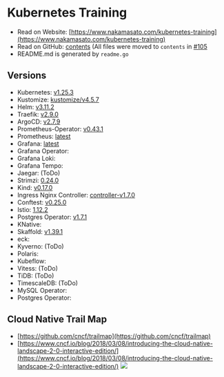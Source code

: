 # Kubernetes Training


- Read on Website: [https://www.nakamasato.com/kubernetes-training](https://www.nakamasato.com/kubernetes-training)
- Read on GitHub: [contents](contents) (All files were moved to `contents` in [#105](https://github.com/nakamasato/kubernetes-training/pull/105)
- README.md is generated by `readme.go`
## Versions
- Kubernetes: [v1.25.3](https://github.com/kubernetes/kubernetes/releases/tag/v1.25.3)
- Kustomize: [kustomize/v4.5.7](https://github.com/kubernetes-sigs/kustomize/releases/tag/kustomize/v4.5.7)
- Helm: [v3.11.2](https://github.com/helm/helm/releases/tag/v3.11.2)
- Traefik: [v2.9.0](https://github.com/traefik/traefik/releases/tag/v2.9.0)
- ArgoCD: [v2.7.9](https://github.com/argoproj/argo-cd/releases/tag/v2.7.9)
- Prometheus-Operator: [v0.43.1](https://github.com/prometheus-operator/prometheus-operator/releases/tag/v0.43.1)
- Prometheus: [latest](https://github.com/prometheus/prometheus/releases)
- Grafana: [latest](https://github.com/grafana/grafana/releases)
- Grafana Operator: [](https://github.com/grafana-operator/grafana-operator)
- Grafana Loki: [](https://github.com/grafana/loki)
- Grafana Tempo: [](https://github.com/grafana/tempo)
- Jaegar: [](https://github.com/jaegertracing/jaeger)(ToDo)
- Strimzi: [0.24.0](https://github.com/strimzi/strimzi-kafka-operator/releases/tag/0.24.0)
- Kind: [v0.17.0](https://github.com/kubernetes-sigs/kind/releases/tag/v0.17.0)
- Ingress Nginx Controller: [controller-v1.7.0](https://github.com/kubernetes/ingress-nginx/releases/tag/controller-v1.7.0)
- Conftest: [v0.25.0](https://github.com/open-policy-agent/conftest/releases/tag/v0.25.0)
- Istio: [1.12.2](https://github.com/istio/istio/releases/tag/1.12.2)
- Postgres Operator: [v1.7.1](https://github.com/zalando/postgres-operator/releases/tag/v1.7.1)
- KNative: [](https://github.com/knative/serving)
- Skaffold: [v1.39.1](https://github.com/GoogleContainerTools/skaffold/releases/tag/v1.39.1)
- eck: [](https://github.com/elastic/cloud-on-k8s)
- Kyverno: [](https://github.com/kyverno/kyverno)(ToDo)
- Polaris: [](https://github.com/FairwindsOps/polaris)
- Kubeflow: [](https://github.com/kubeflow/kubeflow)
- Vitess: [](https://github.com/vitessio/vitess)(ToDo)
- TiDB: [](https://github.com/pingcap/tidb)(ToDo)
- TimescaleDB: [](https://github.com/timescale/timescaledb-kubernetes)(ToDo)
- MySQL Operator: [](https://github.com/mysql/mysql-operator)
- Postgres Operator: [](https://github.com/zalando/postgres-operator)
## Cloud Native Trail Map
- [https://github.com/cncf/trailmap](https://github.com/cncf/trailmap)
- [https://www.cncf.io/blog/2018/03/08/introducing-the-cloud-native-landscape-2-0-interactive-edition/](https://www.cncf.io/blog/2018/03/08/introducing-the-cloud-native-landscape-2-0-interactive-edition/)
![](https://github.com/cncf/trailmap/blob/master/CNCF_TrailMap_latest.png?raw=true)
